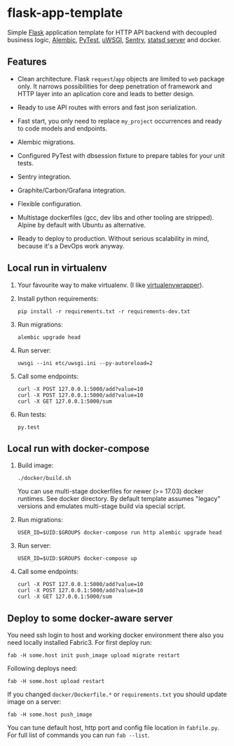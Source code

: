 # flask-app-template

Simple [Flask](http://flask.pocoo.org/) application template for HTTP API backend
with decoupled business logic,
[Alembic](http://alembic.zzzcomputing.com/en/latest/),
[PyTest](https://docs.pytest.org/en/latest/),
[uWSGI](https://uwsgi-docs.readthedocs.io/en/latest/),
[Sentry](https://sentry.io/),
[statsd server](https://github.com/baverman/statsdly/) and docker.


## Features

* Clean architecture. Flask `request`/`app` objects are limited to `web` package
  only. It narrows possibilities for deep penetration of framework and HTTP layer into
  an aplication core and leads to better design.

* Ready to use API routes with errors and fast json serialization.

* Fast start, you only need to replace `my_project` occurrences and ready to
  code models and endpoints.

* Alembic migrations.

* Configured PyTest with dbsession fixture to prepare tables for your
  unit tests.

* Sentry integration.

* Graphite/Carbon/Grafana integration.

* Flexible configuration.

* Multistage dockerfiles (gcc, dev libs and other tooling are stripped).
  Alpine by default with Ubuntu as alternative.

* Ready to deploy to production. Without serious scalability in mind, because it's
  a DevOps work anyway.


## Local run in virtualenv

1. Your favourite way to make virtualenv. (I like
   [virtualenvwrapper](https://virtualenvwrapper.readthedocs.io/en/latest/)).

1. Install python requirements:

       pip install -r requirements.txt -r requirements-dev.txt

1. Run migrations:

       alembic upgrade head

1. Run server:

       uwsgi --ini etc/uwsgi.ini --py-autoreload=2

1. Call some endpoints:

       curl -X POST 127.0.0.1:5000/add?value=10
       curl -X POST 127.0.0.1:5000/add?value=10
       curl -X GET 127.0.0.1:5000/sum

1. Run tests:

       py.test


## Local run with docker-compose

1. Build image:

       ./docker/build.sh

   You can use multi-stage dockerfiles for newer (>= 17.03) docker runtimes. See docker directory.
   By default template assumes "legacy" versions and emulates multi-stage build via special
   script.

1. Run migrations:

       USER_ID=$UID:$GROUPS docker-compose run http alembic upgrade head

1. Run server:

       USER_ID=$UID:$GROUPS docker-compose up

1. Call some endpoints:

       curl -X POST 127.0.0.1:5000/add?value=10
       curl -X POST 127.0.0.1:5000/add?value=10
       curl -X GET 127.0.0.1:5000/sum


## Deploy to some docker-aware server

You need ssh login to host and working docker environment there also
you need locally installed Fabric3. For first deploy run:

    fab -H some.host init push_image upload migrate restart

Following deploys need:

    fab -H some.host upload restart

If you changed `docker/Dockerfile.*` or `requirements.txt` you should update
image on a server:

    fab -H some.host push_image

You can tune default host, http port and config file location in `fabfile.py`.
For full list of commands you can run `fab --list`.
